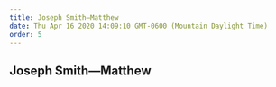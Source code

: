```yaml
---
title: Joseph Smith—Matthew
date: Thu Apr 16 2020 14:09:10 GMT-0600 (Mountain Daylight Time)
order: 5
---
```


## Joseph Smith—Matthew